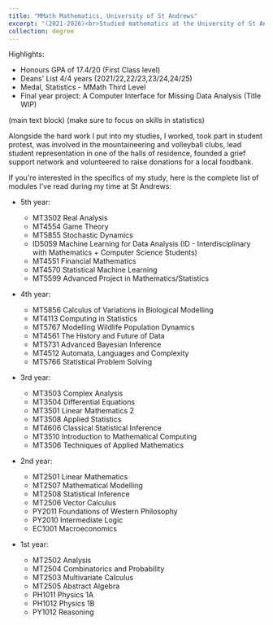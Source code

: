 ```yaml
---
title: "MMath Mathematics, University of St Andrews"
excerpt: "(2021-2026)<br>Studied mathematics at the University of St Andrews, with module content accross a range of mathematics and statistics. Currently on track for a first class honours Masters degree having been placed on the Deans' list 4 of 4 years thus far and achieved a medal for top Statistics grades in my program during my third year. For more details click the hyperlink :)"
collection: degree
---
```


Highlights:
- Honours GPA of 17.4/20 (First Class level)
- Deans' List 4/4 years (2021/22,22/23,23/24,24/25)
- Medal, Statistics - MMath Third Level
- Final year project: A Computer Interface for Missing Data Analysis (Title WIP)

(main text block)
(make sure to focus on skills in statistics)

Alongside the hard work I put into my studies, I worked, took part in student protest, was involved in the mountaineering and volleyball clubs, lead student representation in one of the halls of residence, founded a grief support network and volunteered to raise donations for a local foodbank.

If you're interested in the specifics of my study, here is the complete list of modules I've read during my time at St Andrews:
- 5th year:
    - MT3502 Real Analysis
    - MT4554 Game Theory
    - MT5855 Stochastic Dynamics
    - ID5059 Machine Learning for Data Analysis (ID - Interdisciplinary with Mathematics + Computer Science Students)
    - MT4551 Financial Mathematics
    - MT4570 Statistical Machine Learning
    - MT5599 Advanced Project in Mathematics/Statistics

- 4th year:
    - MT5856 Calculus of Variations in Biological Modelling
    - MT4113 Computing in Statistics
    - MT5767 Modelling Wildlife Population Dynamics
    - MT4561 The History and Future of Data
    - MT5731 Advanced Bayesian Inference
    - MT4512 Automata, Languages and Complexity
    - MT5766 Statistical Problem Solving

- 3rd year:
    - MT3503 Complex Analysis
    - MT3504 Differential Equations
    - MT3501 Linear Mathematics 2
    - MT3508 Applied Statistics
    - MT4606 Classical Statistical Inference
    - MT3510 Introduction to Mathematical Computing
    - MT3506 Techniques of Applied Mathematics

- 2nd year:
    - MT2501 Linear Mathematics
    - MT2507 Mathematical Modelling
    - MT2508 Statistical Inference
    - MT2506 Vector Calculus
    - PY2011 Foundations of Western Philosophy
    - PY2010 Intermediate Logic
    - EC1001 Macroeconomics

- 1st year:
    - MT2502 Analysis
    - MT2504 Combinatorics and Probability
    - MT2503 Multivariate Calculus
    - MT2505 Abstract Algebra
    - PH1011 Physics 1A
    - PH1012 Physics 1B
    - PY1012 Reasoning